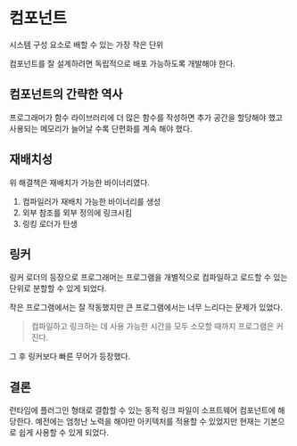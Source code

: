 # 컴포넌트

시스템 구성 요소로 배할 수 있는 가장 작은 단위

컴포넌트를 잘 설계하려면 독립적으로 배포 가능하도록 개발해야 한다.

## 컴포넌트의 간략한 역사

프로그래머가 함수 라이브러리에 더 많은 함수를 작성하면 추가 공간을 할당해야 했고 사용되는 메모리가 늘어날 수록 단편화를 계속 해야 했다.

## 재배치성

위 해결책은 재배치가 가능한 바이너리였다.

1. 컴파일러가 재배치 가능한 바이너리를 생성
2. 외부 참조를 외부 정의에 링크시킴
3. 링킹 로더가 탄생

## 링커

링커 로더의 등장으로 프로그래머는 프로그램을 개별적으로 컴파일하고 로드할 수 있는 단위로 분할할 수 있게 되었다.

작은 프로그램에서는 잘 작동했지만 큰 프로그램에서는 너무 느리다는 문제가 있었다.

> 컴파일하고 링크하는 데 사용 가능한 시간을 모두 소모할 때까지 프로그램은 커진다.

그 후 링커보다 빠른 무어가 등장했다.

## 결론

런타임에 플러그인 형태로 결합할 수 있는 동적 링크 파일이 소프트웨어 컴포넌트에 해당한다.
예전에는 엄청난 노력을 해야만 아키텍처를 적용할 수 있었지만 현재는 기본으로 쉽게 사용할 수 있게 되었다.
